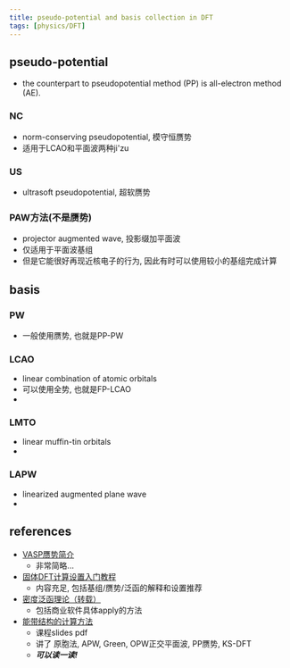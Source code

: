 ```yaml
---
title: pseudo-potential and basis collection in DFT
tags: [physics/DFT]
---
```



## pseudo-potential
- the counterpart to pseudopotential method (PP) is all-electron method (AE).

### NC
- norm-conserving pseudopotential, 模守恒赝势
- 适用于LCAO和平面波两种ji'zu

### US
- ultrasoft pseudopotential, 超软赝势




### PAW方法(不是赝势)
- projector augmented wave, 投影缀加平面波
- 仅适用于平面波基组
- 但是它能很好再现近核电子的行为, 因此有时可以使用较小的基组完成计算






## basis

### PW
- 一般使用赝势, 也就是PP-PW


### LCAO
- linear combination of atomic orbitals
- 可以使用全势, 也就是FP-LCAO
- 

### LMTO
- linear muffin-tin orbitals
- 

### LAPW
- linearized augmented plane wave
- 





## references
- [VASP赝势简介](http://www.52souji.net/2652.html)
	- 非常简略...
- [固体DFT计算设置入门教程](https://zhuanlan.zhihu.com/p/87619057)
	- 内容充足, 包括基组/赝势/泛函的解释和设置推荐
- [密度泛函理论（转载）](https://blog.sciencenet.cn/blog-3330179-1194465.html)
	- 包括商业软件具体apply的方法
- [能带结构的计算方法](https://epsilon.ustc.edu.cn/assets/5.6-band-theory--calculation-methods.pdf)
	- 课程slides pdf
	- 讲了 原胞法, APW, Green, OPW正交平面波, PP赝势, KS-DFT 
	- ***可以读一读!***
